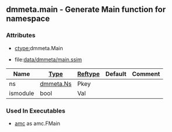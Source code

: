 ## dmmeta.main - Generate Main function for namespace


### Attributes
<a href="#attributes"></a>
* [ctype:](/txt/ssimdb/dmmeta/ctype.md)dmmeta.Main

* file:[data/dmmeta/main.ssim](/data/dmmeta/main.ssim)

|Name|[Type](/txt/ssimdb/dmmeta/ctype.md)|[Reftype](/txt/ssimdb/dmmeta/reftype.md)|Default|Comment|
|---|---|---|---|---|
|ns|[dmmeta.Ns](/txt/ssimdb/dmmeta/ns.md)|Pkey|
|ismodule|bool|Val|

### Used In Executables
<a href="#used-in-executables"></a>
* [amc](/txt/exe/amc/README.md) as amc.FMain

